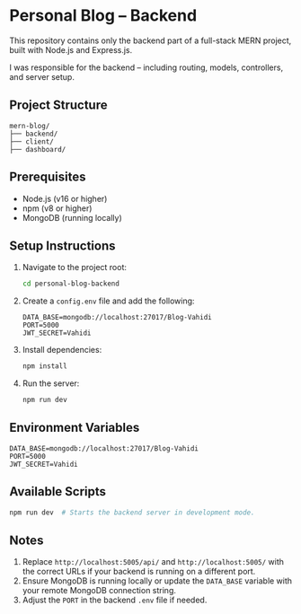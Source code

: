 # Personal Blog – Backend

This repository contains only the backend part of a full-stack MERN project, built with Node.js and Express.js.

I was responsible for the backend – including routing, models, controllers, and server setup.

## Project Structure

```
mern-blog/
├── backend/
├── client/
├── dashboard/
```

## Prerequisites

- Node.js (v16 or higher)
- npm (v8 or higher)
- MongoDB (running locally)


## Setup Instructions

1. Navigate to the project root:
   ```bash
   cd personal-blog-backend
   ```
2. Create a `config.env` file and add the following:
   ```env
   DATA_BASE=mongodb://localhost:27017/Blog-Vahidi
   PORT=5000
   JWT_SECRET=Vahidi
   ```
3. Install dependencies:
   ```bash
   npm install
   ```
4. Run the server:
   ```bash
   npm run dev
   ```

## Environment Variables

```env
DATA_BASE=mongodb://localhost:27017/Blog-Vahidi
PORT=5000
JWT_SECRET=Vahidi
```

## Available Scripts

```bash
npm run dev  # Starts the backend server in development mode.
```

## Notes

1. Replace `http://localhost:5005/api/` and `http://localhost:5005/` with the correct URLs if your backend is running on a different port.  
2. Ensure MongoDB is running locally or update the `DATA_BASE` variable with your remote MongoDB connection string.  
3. Adjust the `PORT` in the backend `.env` file if needed.

